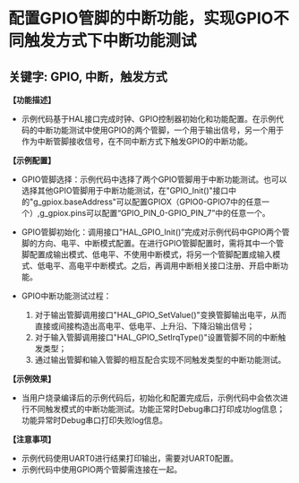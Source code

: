 # 配置GPIO管脚的中断功能，实现GPIO不同触发方式下中断功能测试
## 关键字: GPIO, 中断，触发方式

**【功能描述】**
+ 示例代码基于HAL接口完成时钟、GPIO控制器初始化和功能配置。在示例代码的中断功能测试中使用GPIO的两个管脚，一个用于输出信号，另一个用于作为中断管脚接收信号，在不同中断方式下触发GPIO的中断功能。

**【示例配置】**
+ GPIO管脚选择：示例代码中选择了两个GPIO管脚用于中断功能测试。也可以选择其他GPIO管脚用于中断功能测试，在"GPIO_Init()"接口中的"g_gpiox.baseAddress"可以配置GPIOX（GPIO0-GPIO7中的任意一个）,g_gpiox.pins可以配置“GPIO_PIN_0-GPIO_PIN_7”中的任意一个。
  
+ GPIO管脚初始化：调用接口"HAL_GPIO_Init()”完成对示例代码中GPIO两个管脚的方向、电平、中断模式配置。在进行GPIO管脚配置时，需将其中一个管脚配置成输出模式、低电平、不使用中断模式，将另一个管脚配置成输入模式、低电平、高电平中断模式。之后，再调用中断相关接口注册、开启中断功能。

+ GPIO中断功能测试过程： 
    1. 对于输出管脚调用接口"HAL_GPIO_SetValue()"变换管脚输出电平，从而直接或间接构造出高电平、低电平、上升沿、下降沿输出信号；
    2. 对于输入管脚调用接口"HAL_GPIO_SetIrqType()"设置管脚不同的中断触发类型；
    3. 通过输出管脚和输入管脚的相互配合实现不同触发类型的中断功能测试。

**【示例效果】**
+ 当用户烧录编译后的示例代码后，初始化和配置完成后，示例代码中会依次进行不同触发模式的中断功能测试。功能正常时Debug串口打印成功log信息；功能异常时Debug串口打印失败log信息。

**【注意事项】**
+ 示例代码使用UART0进行结果打印输出，需要对UART0配置。
+ 示例代码中使用GPIO两个管脚需连接在一起。